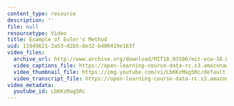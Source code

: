 ```yaml
---
content_type: resource
description: ''
file: null
resourcetype: Video
title: Example of Euler's Method
uid: 11949621-2a53-d2b5-8e32-b400419e163f
video_files:
  archive_url: http://www.archive.org/download/MIT18.03S06/mit-ocw-18.03-lec2-07feb2003-220k_512kb.mp4
  video_captions_file: https://open-learning-course-data-rc.s3.amazonaws.com/18-03sc-differential-equations-fall-2011/4400cba1b94a5c39b896d7ffb710603d_LbKKzMag5Rc.vtt
  video_thumbnail_file: https://img.youtube.com/vi/LbKKzMag5Rc/default.jpg
  video_transcript_file: https://open-learning-course-data-rc.s3.amazonaws.com/18-03sc-differential-equations-fall-2011/b0ebc6a500d06620bbc9038a23ac72b2_LbKKzMag5Rc.pdf
video_metadata:
  youtube_id: LbKKzMag5Rc
---
```

